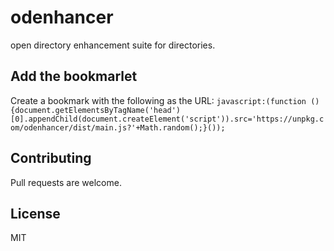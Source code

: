 # odenhancer
open directory enhancement suite for directories.

## Add the bookmarlet

Create a bookmark with the following as the URL: `javascript:(function (){document.getElementsByTagName('head')[0].appendChild(document.createElement('script')).src='https://unpkg.com/odenhancer/dist/main.js?'+Math.random();}());`

## Contributing

Pull requests are welcome.

## License

MIT